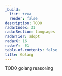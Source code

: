 ```yaml
---
_build:
  list: true
  render: false
description: TODO
radarIndex: 31
radarSection: languages
radarTier: adopt
radarX: 16
radarY: -61
table-of-contents: false
title: Golang
---
```


TODO golang reasoning
